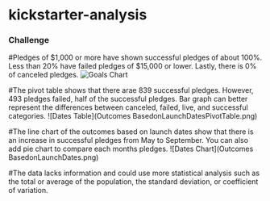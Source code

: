 # kickstarter-analysis

### Challenge
#Pledges of $1,000 or more have shown successful pledges of about 100%. Less than 20% have failed pledges of $15,000 or lower. Lastly, there is 0% of canceled pledges.
![Goals Chart](OutcomesBaseonGoalsinPNG.png)

#The pivot table shows that there arae 839 successful pledges. However, 493 pledges failed, half of the successful pledges. Bar graph can better represent the differences between canceled, failed, live, and successful categories.
![Dates Table](Outcomes BasedonLaunchDatesPivotTable.png)

#The line chart of the outcomes based on launch dates show that there is an increase in successful pledges from May to September. You can also add pie chart to compare each months pledges.
![Dates Chart](Outcomes BasedonLaunchDates.png)

#The data lacks information and could use more statistical analysis such as the total or average of the population, the standard deviation, or coefficient of variation.
